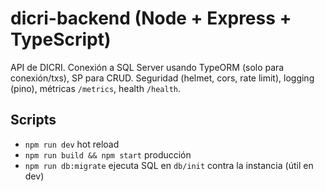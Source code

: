 # dicri-backend (Node + Express + TypeScript)

API de DICRI. Conexión a SQL Server usando TypeORM (solo para conexión/txs), SP para CRUD.
Seguridad (helmet, cors, rate limit), logging (pino), métricas `/metrics`, health `/health`.

## Scripts
- `npm run dev` hot reload
- `npm run build && npm start` producción
- `npm run db:migrate` ejecuta SQL en `db/init` contra la instancia (útil en dev)
